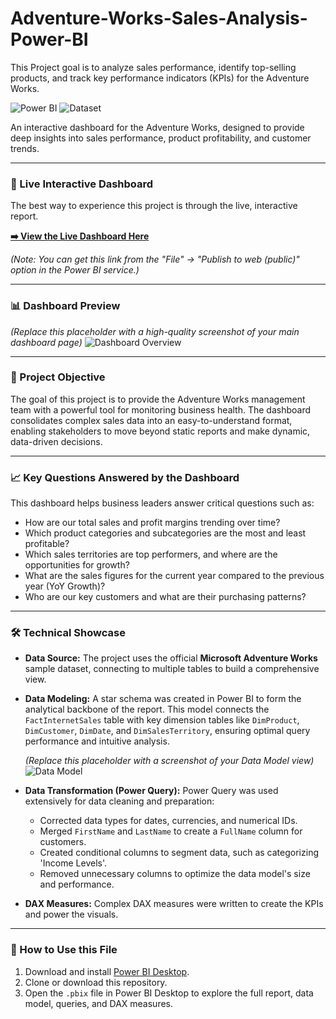 # Adventure-Works-Sales-Analysis-Power-BI
This Project goal is to analyze sales performance, identify top-selling products, and track key performance indicators (KPIs) for the Adventure Works.

![Power BI](https://img.shields.io/badge/Power%20BI-F2C811?style=for-the-badge&logo=powerbi&logoColor=black)
![Dataset](https://img.shields.io/badge/Dataset-AdventureWorks-blue?style=for-the-badge)

An interactive dashboard for the Adventure Works, designed to provide deep insights into sales performance, product profitability, and customer trends.

---

### 🔴 Live Interactive Dashboard
The best way to experience this project is through the live, interactive report.

**[➡️ View the Live Dashboard Here](https://app.powerbi.com/view?r=eyJrIjoiYOUR_PUBLIC_LINK_HEREIiwi...)**

*(Note: You can get this link from the "File" -> "Publish to web (public)" option in the Power BI service.)*

---

### 📊 Dashboard Preview

*(Replace this placeholder with a high-quality screenshot of your main dashboard page)*
![Dashboard Overview](https://placehold.co/800x450/2d3748/ffffff?text=Replace+with+Your+Dashboard+Screenshot)

---

### 🎯 Project Objective

The goal of this project is to provide the Adventure Works management team with a powerful tool for monitoring business health. The dashboard consolidates complex sales data into an easy-to-understand format, enabling stakeholders to move beyond static reports and make dynamic, data-driven decisions.

---

### 📈 Key Questions Answered by the Dashboard

This dashboard helps business leaders answer critical questions such as:
-   How are our total sales and profit margins trending over time?
-   Which product categories and subcategories are the most and least profitable?
-   Which sales territories are top performers, and where are the opportunities for growth?
-   What are the sales figures for the current year compared to the previous year (YoY Growth)?
-   Who are our key customers and what are their purchasing patterns?

---

### 🛠️ Technical Showcase

-   **Data Source:** The project uses the official **Microsoft Adventure Works** sample dataset, connecting to multiple tables to build a comprehensive view.
-   **Data Modeling:** A star schema was created in Power BI to form the analytical backbone of the report. This model connects the `FactInternetSales` table with key dimension tables like `DimProduct`, `DimCustomer`, `DimDate`, and `DimSalesTerritory`, ensuring optimal query performance and intuitive analysis.

    *(Replace this placeholder with a screenshot of your Data Model view)*
    ![Data Model](https://placehold.co/600x400/4A5568/ffffff?text=Data+Model+Screenshot)

-   **Data Transformation (Power Query):** Power Query was used extensively for data cleaning and preparation:
    -   Corrected data types for dates, currencies, and numerical IDs.
    -   Merged `FirstName` and `LastName` to create a `FullName` column for customers.
    -   Created conditional columns to segment data, such as categorizing 'Income Levels'.
    -   Removed unnecessary columns to optimize the data model's size and performance.

-   **DAX Measures:** Complex DAX measures were written to create the KPIs and power the visuals.

---

### 🚀 How to Use this File

1.  Download and install [Power BI Desktop](https://powerbi.microsoft.com/en-us/desktop/).
2.  Clone or download this repository.
3.  Open the `.pbix` file in Power BI Desktop to explore the full report, data model, queries, and DAX measures.
